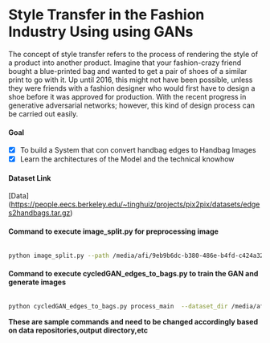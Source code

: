 # Style Transfer in the Fashion Industry Using using GANs

The concept of style transfer refers to the process of rendering the style of a product into
another product. Imagine that your fashion-crazy friend bought a blue-printed bag and
wanted to get a pair of shoes of a similar print to go with it. Up until 2016, this might not
have been possible, unless they were friends with a fashion designer who would first have
to design a shoe before it was approved for production. With the recent progress in
generative adversarial networks; however, this kind of design process can be carried out
easily.

#### Goal 
- [x] To build a System that con convert handbag edges to Handbag Images 
- [x] Learn the architectures of the Model and the technical knowhow

#### Dataset Link
[Data] (https://people.eecs.berkeley.edu/~tinghuiz/projects/pix2pix/datasets/edges2handbags.tar.gz)



#### Command to execute image_split.py for preprocessing image 

```bash

python image_split.py --path /media/afi/9eb9b6dc-b380-486e-b4fd-c424a325b976/edges2handbags/ --_dir_ train

```

#### Command to execute cycledGAN_edges_to_bags.py to train the GAN and generate images 


```bash

python cycledGAN_edges_to_bags.py process_main  --dataset_dir /media/afi/9eb9b6dc-b380-486e-b4fd-c424a325b976/edges2handbags/ epochs 100

```

**These are sample commands and need to be changed accordingly based on data repositories,output directory,etc**













 






